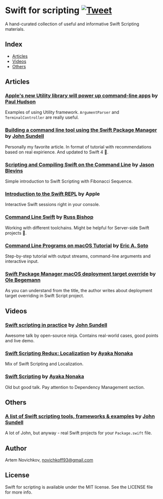 # Swift for scripting [![Tweet](https://img.shields.io/twitter/url/http/shields.io.svg?style=social)](https://twitter.com/intent/tweet?text=A%20hand-curated%20collection%20of%20useful%20and%20informative%20Swift%20Scripting%20materials.&url=https://github.com/artemnovichkov/Swift-For-Scripting&via=iosartem&hashtags=swift,scripting)

A hand-curated collection of useful and informative Swift Scripting materials.
## Index

- [Articles](#articles)
- [Videos](#videos)
- [Others](#others)

## Articles
### [Apple's new Utility library will power up command-line apps](https://www.hackingwithswift.com/articles/44/apple-s-new-utility-library-will-power-up-command-line-apps) by [Paul Hudson](https://twitter.com/twostraws)
Examples of using Utility framework. `ArgumentParser` and `TerminalController` are really useful.
### [Building a command line tool using the Swift Package Manager](https://www.swiftbysundell.com/posts/building-a-command-line-tool-using-the-swift-package-manager?rq=package) by [John Sundell](https://twitter.com/johnsundell)
Personally my favorite article. In format of tutorial with recommendations based on real expirience. And updated to Swift 4 🚀.
### [Scripting and Compiling Swift on the Command Line](http://jblevins.org/log/swift)  by [Jason Blevins](https://twitter.com/jrblevin)
Simple introduction to Swift Scripting with Fibonacci Sequence.
### [Introduction to the Swift REPL](https://developer.apple.com/swift/blog/?id=18) by Apple
Interactive Swift sessions right in your console.
### [Command Line Swift](http://www.russbishop.net/command-line-swift) by [Russ Bishop](https://twitter.com/xenadu02)
Working with different toolchains. Might be helpful for Server-side Swift projects 🤔.
### [Command Line Programs on macOS Tutorial](https://www.raywenderlich.com/163134/command-line-programs-macos-tutorial-2) by [Eric A. Soto](https://twitter.com/ericwastaken)
Step-by-step tutorial with output streams, command-line arguments and interactive input.
### [Swift Package Manager macOS deployment target override](https://oleb.net/blog/2017/04/swift-3-1-package-manager-deployment-target/) by [Ole Begemann](https://twitter.com/olebegemann)
As you can understand from the title, the author writes about deployment target overriding in Swift Script project.

## Videos
### [Swift scripting in practice](https://youtu.be/_8hQA67n04E) by [John Sundell](https://twitter.com/johnsundell)
Awesome talk by open-source ninja. Contains real-world cases, good points and live demo.
### [Swift Scripting Redux: Localization](https://news.realm.io/news/altconf-ayaka-nonaka-swift-scripting-redux-localization/) by [Ayaka Nonaka](https://twitter.com/ayanonagon)
Mix of Swift Scripting and Localization.
### [Swift Scripting](https://news.realm.io/news/swift-scripting/) by [Ayaka Nonaka](https://twitter.com/ayanonagon)
Old but good talk. Pay attention to Dependency Management section.
## Others

### [A list of Swift scripting tools, frameworks & examples](https://github.com/JohnSundell/SwiftScripting) by [John Sundell](https://twitter.com/johnsundell)
A lot of John, but anyway - real Swift projects for your `Package.swift` file.

## Author
Artem Novichkov, novichkoff93@gmail.com

## License

Swift for scripting is available under the MIT license. See the LICENSE file for more info.
